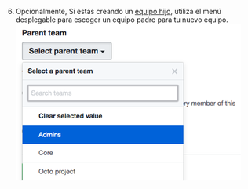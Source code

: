 6. Opcionalmente, Si estás creando un [equipo hijo](/articles/about-teams#nested-teams), utiliza el menú desplegable para escoger un equipo padre para tu nuevo equipo. ![Menú desplegable listando los equipos existentes de la organización](/assets/images/help/teams/choose-parent-team.png)
